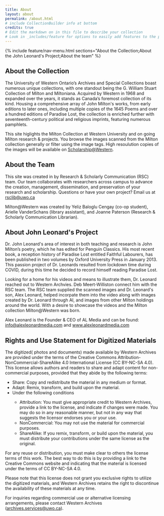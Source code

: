 ```yaml
---
title: About
layout: about
permalink: /about.html
# include CollectionBuilder info at bottom
credits: true
# Edit the markdown on in this file to describe your collection
# Look in _includes/feature for options to easily add features to the page
---
```


{% include feature/nav-menu.html sections="About the Collection;About the John Leonard's Project;About the team" %}

## About the Collection

The University of Western Ontario’s Archives and Special Collections boast numerous unique collections, with one standout being the G. William Stuart Collection of Milton and Miltoniana. Acquired by Western in 1968 and expanded over the years, it stands as Canada’s foremost collection of its kind. Housing a comprehensive array of John Milton's works, from early editions to later ones, including multiple copies of the 1645 Poems and over a hundred editions of Paradise Lost, the collection is enriched further with seventeenth-century political and religious imprints, featuring numerous pamphlets.

This site higlights the Milton Collection at Western University and on going Milton research & projects. You browse the images scanned from the Milton collection generally or filter using the image tags. High resoulution copies of the images will be available on <a href="https://ir.lib.uwo.ca/miltonatwestern/">Scholarship@Western</a>.

## About the Team

This site was created in by Research & Scholarly Communication (RSC) team. Our team collaborates with researchers across campus to advance the creation, management, dissemination, and preservation of your research and scholarship. Questions or have your own project? Email us at rsclib@uwo.ca

Milton@Western was created by Yeliz Baloglu Cengay (co-op student), Arielle VanderSchans (library assistant), and Joanne Paterson (Research & Scholarly Communication Librarian).

## About John Leonard's Project

Dr. John Leonard's area of interest in both teaching and research is John Milton’s poetry, which he has edited for Penguin Classics. His most recent book, a reception history of Paradise Lost entitled Faithful Labourers, has been published in two volumes by Oxford University Press in January 2013. This passion project of Dr. Leonards resulted from lockdown time during COVID, during this time he decided to record himself reading Paradise Lost. 

Looking for a home for his videos and means to illustrate them, Dr. Leonard reached out to Western Archvies. Deb Meert-Williston connect him with the RSC team. The RSC team supplied the scanned images and Dr. Leonard's son, Alex Leonard, helped incorpate them into the video along with images created by Dr. Leonard through AI, and images from other Milton holdings around the world. With a desire to showcase the videos and the Milton collection Milton@Western was born. 

Alex Leonard is the Founder & CEO of AL Media and can be found: <a href="https://ir.lib.uwo.ca/miltonatwestern/">info@alexleonardmedia.com</a> and <a href="https://ir.lib.uwo.ca/miltonatwestern/">www.alexleonardmedia.com</a>

## Rights and Use Statement for Digitized Materials

The digitized( photos and documents) made available by Western Archives are provided under the terms of the Creative Commons Attribution-NonCommercial-ShareAlike 4.0 International License (CC BY-NC-SA 4.0). This license allows authors and readers to share and adapt content for non-commercial purposes, provided that they abide by the following terms: 
<ul>
 <li>Share: Copy and redistribute the material in any medium or format.</li>
 <li>Adapt: Remix, transform, and build upon the material.</li>
 <li>Under the following conditions</li>
 <ul>
  <li>Attribution: You must give appropriate credit to Western Archives, provide a link to the license, and indicate if changes were made. You may do so in any reasonable manner, but not in any way that suggests the licensor endorses you or your use.</li>
  <li>NonCommercial: You may not use the material for commercial purposes.</li>
  <li>ShareAlike: If you remix, transform, or build upon the material, you must distribute your contributions under the same license as the original.</li>
 </ul>
</ul>

For any reuse or distribution, you must make clear to others the license terms of this work. The best way to do this is by providing a link to the Creative Commons website and indicating that the material is licensed under the terms of CC BY-NC-SA 4.0.

Please note that this license does not grant you exclusive rights to utilize the digitized materials, and Western Archives retains the right to discontinue the availability of these materials at any time.

For inquiries regarding commercial use or alternative licensing arrangements, please contact Western Archives (archives.services@uwo.ca).





 
